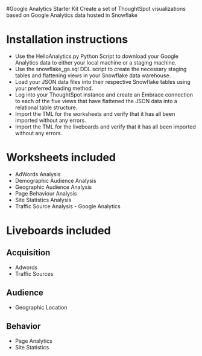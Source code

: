 #Google Analytics Starter Kit
Create a set of ThoughtSpot visualizations based on Google Analytics data hosted in Snowflake

# Installation instructions
- Use the HelloAnalytics.py Python Script to download your Google Analytics data to either your local machine or a staging machine.
- Use the snowflake_ga.sql DDL script to create the necessary staging tables and flattening views in your Snowflake data warehouse.
- Load your JSON data files into their respective Snowflake tables using your preferred loading method.
- Log into your ThoughtSpot instance and create an Embrace connection to each of the five views that have flattened the JSON data into a relational table structure.
- Import the TML for the worksheets and verify that it has all been imported without any errors.
- Import the TML for the liveboards and verify that it has all been imported without any errors.

# Worksheets included
- AdWords Analysis 
- Demographic Audience Analysis
- Geographic Audience Analysis
- Page Behaviour Analysis
- Site Statistics Analysis
- Traffic Source Analysis - Google Analytics

# Liveboards included

## Acquisition
 - Adwords
 - Traffic Sources

## Audience
- Geographic Location

## Behavior
- Page Analytics
- Site Statistics





